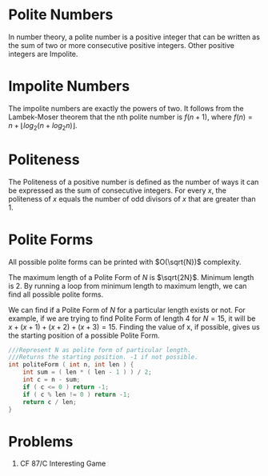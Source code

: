# Polite Numbers
In number theory, a polite number is a positive integer that can be written as the sum of two or more consecutive positive integers. Other positive integers are Impolite.

# Impolite Numbers
The impolite numbers are exactly the powers of two. It follows from the Lambek-Moser theorem that the nth polite number is $f(n+1)$, where $f( n ) = n + \lfloor log_2( n + log_2n ) \rfloor$.

# Politeness
The Politeness of a positive number is defined as the number of ways it can be expressed as the sum of consecutive integers. For every $x$, the politeness of $x$ equals the number of odd divisors of $x$ that are greater than $1$.

# Polite Forms
All possible polite forms can be printed with $O(\sqrt{N})$ complexity.

The maximum length of a Polite Form of $N$ is $\sqrt{2N}$. Minimum length is $2$. By running a loop from minimum length to maximum length, we can find all possible polite forms.

We can find if a Polite Form of $N$ for a particular length exists or not. For example, if we are trying to find Polite Form of length $4$ for $N = 15$, it will be $x + (x+1) + (x+2) + (x+3) = 15$. Finding the value of x, if possible, gives us the starting position of a possible Polite Form.

```cpp
///Represent N as polite form of particular length.
///Returns the starting position. -1 if not possible.
int politeForm ( int n, int len ) {
    int sum = ( len * ( len - 1 ) ) / 2;
    int c = n - sum;
    if ( c <= 0 ) return -1;
    if ( c % len != 0 ) return -1;
    return c / len;
}
```

# Problems

1. CF 87/C Interesting Game
